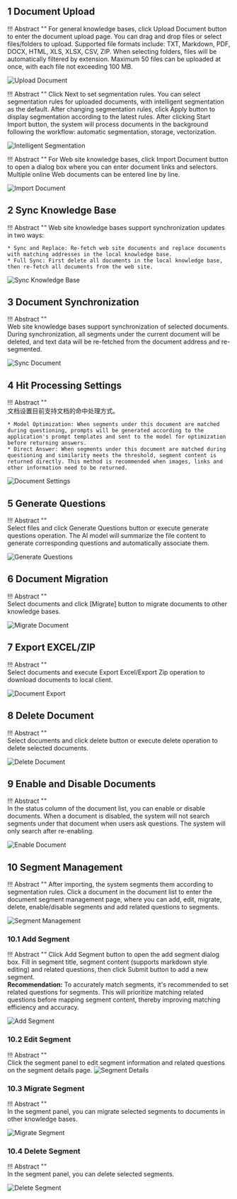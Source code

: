
## 1 Document Upload

!!! Abstract ""
    For general knowledge bases, click Upload Document button to enter the document upload page. You can drag and drop files or select files/folders to upload. Supported file formats include: TXT, Markdown, PDF, DOCX, HTML, XLS, XLSX, CSV, ZIP. When selecting folders, files will be automatically filtered by extension. Maximum 50 files can be uploaded at once, with each file not exceeding 100 MB.

![Upload Document](../../img/dataset/create_offline_dataset.png)

!!! Abstract ""
    Click Next to set segmentation rules. You can select segmentation rules for uploaded documents, with intelligent segmentation as the default. After changing segmentation rules, click Apply button to display segmentation according to the latest rules. After clicking Start Import button, the system will process documents in the background following the workflow: automatic segmentation, storage, vectorization.

![Intelligent Segmentation](<../../img/dataset/auto_paragraph.png>)

!!! Abstract "" 
    For Web site knowledge bases, click Import Document button to open a dialog box where you can enter document links and selectors. Multiple online Web documents can be entered line by line.

![Import Document](../../img/dataset/upload_web_doc.png)

## 2 Sync Knowledge Base

!!! Abstract ""
    Web site knowledge bases support synchronization updates in two ways:

    * Sync and Replace: Re-fetch web site documents and replace documents with matching addresses in the local knowledge base.
    * Full Sync: First delete all documents in the local knowledge base, then re-fetch all documents from the web site.

![Sync Knowledge Base](../../img/dataset/sysn_dataset.png)

## 3 Document Synchronization

!!! Abstract ""     
    Web site knowledge bases support synchronization of selected documents. During synchronization, all segments under the current document will be deleted, and text data will be re-fetched from the document address and re-segmented.

![Sync Document](../../img/dataset/sysn_web_doc.png)

## 4 Hit Processing Settings

!!! Abstract ""      
    文档设置目前支持文档的命中处理方式。

    * Model Optimization: When segments under this document are matched during questioning, prompts will be generated according to the application's prompt templates and sent to the model for optimization before returning answers.
    * Direct Answer: When segments under this document are matched during questioning and similarity meets the threshold, segment content is returned directly. This method is recommended when images, links and other information need to be returned.

![Document Settings](../../img/dataset/doc_setting.png)

## 5 Generate Questions

!!! Abstract ""   
    Select files and click Generate Questions button or execute generate questions operation. The AI model will summarize the file content to generate corresponding questions and automatically associate them.

![Generate Questions](../../img/dataset/gen_question.png)

## 6 Document Migration

!!! Abstract ""  
    Select documents and click [Migrate] button to migrate documents to other knowledge bases.

![Migrate Document](../../img/dataset/move_web_doc.png)

## 7 Export EXCEL/ZIP

!!! Abstract ""  
    Select documents and execute Export Excel/Export Zip operation to download documents to local client.

![Document Export](../../img/dataset/dataset_file_export.png)

## 8 Delete Document

!!! Abstract ""  
    Select documents and click delete button or execute delete operation to delete selected documents.

![Delete Document](../../img/dataset/doc_delete.png)

## 9 Enable and Disable Documents

!!! Abstract ""    
    In the status column of the document list, you can enable or disable documents. When a document is disabled, the system will not search segments under that document when users ask questions. The system will only search after re-enabling.

![Enable Document](../../img/dataset/doc_enable.png)

## 10 Segment Management

!!! Abstract ""
    After importing, the system segments them according to segmentation rules. Click a document in the document list to enter the document segment management page, where you can add, edit, migrate, delete, enable/disable segments and add related questions to segments.

![Segment Management](<../../img/dataset/segmentation_management.png>)

### 10.1 Add Segment

!!! Abstract "" 
    Click Add Segment button to open the add segment dialog box. Fill in segment title, segment content (supports markdown style editing) and related questions, then click Submit button to add a new segment.           
    **Recommendation:** To accurately match segments, it's recommended to set related questions for segments. This will prioritize matching related questions before mapping segment content, thereby improving matching efficiency and accuracy.

![Add Segment](../../img/dataset/add_segmentation.png)

### 10.2 Edit Segment

!!! Abstract ""    
    Click the segment panel to edit segment information and related questions on the segment details page.
![Segment Details](../../img/dataset/edit_segmentation.png)

### 10.3 Migrate Segment

!!! Abstract ""  
    In the segment panel, you can migrate selected segments to documents in other knowledge bases.

![Migrate Segment](../../img/dataset/move_segmentation.png)

### 10.4 Delete Segment

!!! Abstract ""  
    In the segment panel, you can delete selected segments.

![Delete Segment](../../img/dataset/del_segmentation.png)
